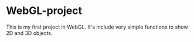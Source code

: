 # WebGL-project

This is my first project in WebGL. It's include very simple functions to show 2D and 3D objects.
